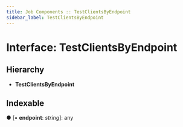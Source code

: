 ```yaml
---
title: Job Components :: TestClientsByEndpoint
sidebar_label: TestClientsByEndpoint
---
```


# Interface: TestClientsByEndpoint

## Hierarchy

* **TestClientsByEndpoint**

## Indexable

● \[▪ **endpoint**: *string*\]: any


